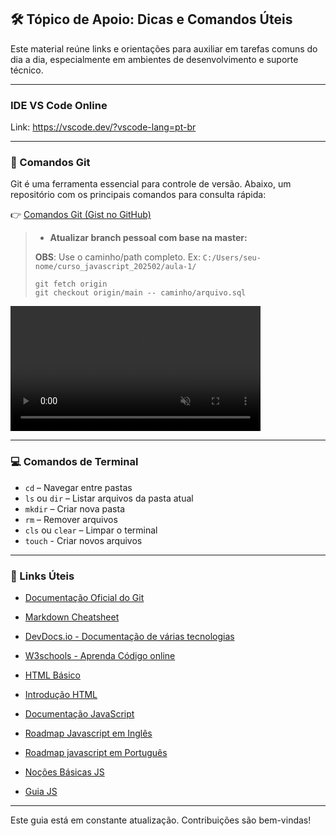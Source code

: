 ## 🛠️ Tópico de Apoio: Dicas e Comandos Úteis

Este material reúne links e orientações para auxiliar em tarefas comuns do dia a dia, especialmente em ambientes de desenvolvimento e suporte técnico.

---

### IDE VS Code Online

Link: https://vscode.dev/?vscode-lang=pt-br

---

### 🔧 Comandos Git

Git é uma ferramenta essencial para controle de versão. Abaixo, um repositório com os principais comandos para consulta rápida:

👉 [Comandos Git (Gist no GitHub)](https://gist.github.com/leocomelli/2545add34e4fec21ec16#file-git-md)

> - **Atualizar branch pessoal com base na master:**
>
> **OBS**: Use o caminho/path completo. Ex: `C:/Users/seu-nome/curso_javascript_202502/aula-1/`
>
> ```git
> git fetch origin
> git checkout origin/main -- caminho/arquivo.sql
> ```

<video src="https://raw.githubusercontent.com/Abnerlucasm/curso_javascript_202502/master/Ajuda/assets/copiar-path-completo.gif" autoplay loop muted playsinline width="400">
</video>

---

### 💻 Comandos de Terminal

- `cd` – Navegar entre pastas
- `ls` ou `dir` – Listar arquivos da pasta atual
- `mkdir` – Criar nova pasta
- `rm` – Remover arquivos
- `cls` ou `clear` – Limpar o terminal
- `touch` - Criar novos arquivos

---

### 🔗 Links Úteis

- [Documentação Oficial do Git](https://git-scm.com/doc)
- [Markdown Cheatsheet](https://www.markdownguide.org/cheat-sheet/)
- [DevDocs.io - Documentação de várias tecnologias](https://devdocs.io/)
- [W3schools - Aprenda Código online](https://www.w3schools.com/)
- [HTML Básico](https://developer.mozilla.org/pt-BR/docs/Learn_web_development/Getting_started/Your_first_website/Creating_the_content)
- [Introdução HTML](https://www.devmedia.com.br/html-basico-codigos-html/16596)
- [Documentação JavaScript](https://developer.mozilla.org/pt-BR/docs/Web/JavaScript)
- [Roadmap Javascript em Inglês](https://roadmap.sh/pdfs/roadmaps/javascript.pdf)
- [Roadmap javascript em Português](https://jeffbruchado.com.br/blog/roadmap-javascript-tudo-o-que-voce-precisa-aprender)

- [Noções Básicas JS](https://developer.mozilla.org/pt-BR/docs/Learn_web_development/Getting_started/Your_first_website/Adding_interactivity)
- [Guia JS](https://developer.mozilla.org/pt-BR/docs/Web/JavaScript/Guide)

---

Este guia está em constante atualização. Contribuições são bem-vindas!
